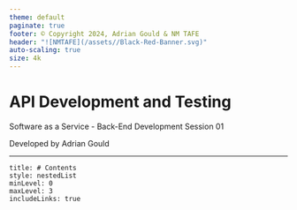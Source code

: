 ```yaml
---
theme: default
paginate: true
footer: © Copyright 2024, Adrian Gould & NM TAFE
header: "![NMTAFE](/assets//Black-Red-Banner.svg)"
auto-scaling: true
size: 4k
---
```


# API Development and Testing
Software as a Service - Back-End Development
Session 01

Developed by Adrian Gould

---

```table-of-contents
title: # Contents
style: nestedList
minLevel: 0
maxLevel: 3
includeLinks: true
```
